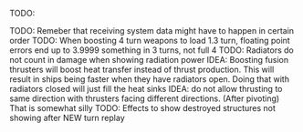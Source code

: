 TODO:

TODO: Remeber that receiving system data might have to happen in certain order
TODO: When boosting 4 turn weapons to load 1.3 turn, floating point errors end up to 3.9999 something in 3 turns, not full 4
TODO: Radiators do not count in damage when showing radiation power
IDEA: Boosting fusion thrusters will boost heat transfer instead of thrust production. This will result in ships being faster when they have radiators open.
Doing that with radiators closed will just fill the heat sinks
IDEA: do not allow thrusting to same direction with thrusters facing different directions. (After pivoting) That is somewhat silly
TODO: Effects to show destroyed structures not showing after NEW turn replay
